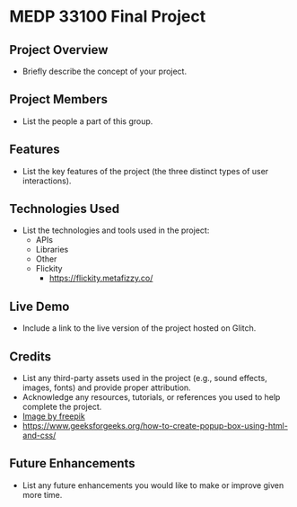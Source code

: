 # MEDP 33100 Final Project

## **Project Overview**

- Briefly describe the concept of your project.

## **Project Members**

- List the people a part of this group.

## **Features**

- List the key features of the project (the three distinct types of user interactions).

## **Technologies Used**

- List the technologies and tools used in the project:
    - APIs
    - Libraries
    - Other
    - Flickity
        - https://flickity.metafizzy.co/
 
## **Live Demo**

- Include a link to the live version of the project hosted on Glitch.

## **Credits**

- List any third-party assets used in the project (e.g., sound effects, images, fonts) and provide proper attribution.
- Acknowledge any resources, tutorials, or references you used to help complete the project.
- <a href="https://www.freepik.com/free-vector/pixel-rain-abstract-background_6072170.htm#from_view=detail_alsolike">Image by freepik</a>
- https://www.geeksforgeeks.org/how-to-create-popup-box-using-html-and-css/

## **Future Enhancements**

- List any future enhancements you would like to make or improve given more time.
